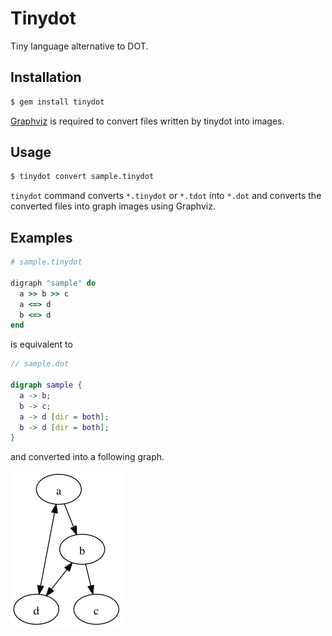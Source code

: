 # Tinydot

Tiny language alternative to DOT.

## Installation

```sh
$ gem install tinydot
```

[Graphviz](http://www.graphviz.org/) is required to convert files written by tinydot into images.

## Usage

```sh
$ tinydot convert sample.tinydot
```

`tinydot` command converts `*.tinydot` or `*.tdot` into `*.dot` and converts the converted files into graph images using Graphviz.

## Examples

```rb
# sample.tinydot

digraph "sample" do
  a >> b >> c
  a <=> d
  b <=> d
end
```

is equivalent to

```dot
// sample.dot

digraph sample {
  a -> b;
  b -> c;
  a -> d [dir = both];
  b -> d [dir = both];
}
```

and converted into a following graph.

![sample](examples/sample.png "sample")

